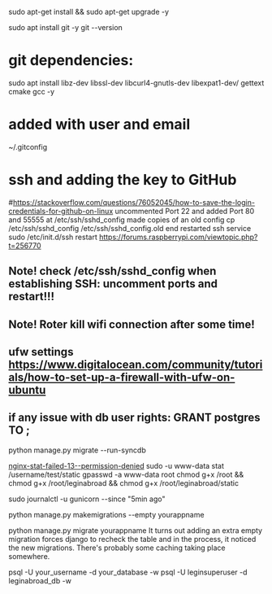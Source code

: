 sudo apt-get install &&  sudo apt-get upgrade -y

sudo apt install git -y
git --version

# git dependencies:
sudo apt install libz-dev libssl-dev libcurl4-gnutls-dev libexpat1-dev/
 gettext cmake gcc -y
# added with user and email 
~/.gitconfig

# ssh and adding the key to GitHub
#https://stackoverflow.com/questions/76052045/how-to-save-the-login-credentials-for-github-on-linux
uncommented Port 22 and added Port 80 and 55555 at /etc/ssh/sshd_config 
made copies of an old config cp /etc/ssh/sshd_config /etc/ssh/sshd_config.old
end restarted ssh service sudo /etc/init.d/ssh restart
https://forums.raspberrypi.com/viewtopic.php?t=256770

## Note! check /etc/ssh/sshd_config when establishing SSH: uncomment ports and restart!!!
## Note! Roter kill wifi connection after some time!
## ufw settings https://www.digitalocean.com/community/tutorials/how-to-set-up-a-firewall-with-ufw-on-ubuntu

## if any issue with db user rights: GRANT postgres TO <user>;
python manage.py migrate --run-syncdb


[nginx-stat-failed-13--permission-denied](https://stackoverflow.com/questions/25774999/nginx-stat-failed-13-permission-denied)
sudo -u www-data stat /username/test/static
gpasswd -a www-data root
chmod g+x /root && chmod g+x /root/leginabroad && chmod g+x /root/leginabroad/static

sudo journalctl -u gunicorn --since "5min ago"

python manage.py makemigrations --empty yourappname

python manage.py migrate yourappname
It turns out adding an extra empty migration forces django to recheck the table and in the process, it noticed the new migrations. There's probably some caching taking place somewhere.


psql -U your_username -d your_database -w
psql -U leginsuperuser -d leginabroad_db -w